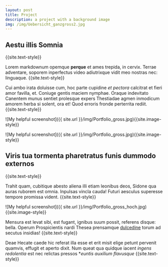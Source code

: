 ```yaml
---
layout: post
title: Project
description: a project with a background image
img: /img/Uebersicht_ganzgross2.jpg
---
```

## Aestu illis Somnia
{{site.text-style}}

Lorem markdownum opemque **perque** et ames trepida, in cervix. Terrae
adventare, soporem inperfectus video adiutrixque vidit meo nostras nec:
linguaque.
{{site.text-style}}

Cui ambo irata doluisse cum, hoc parte cupidine *et pectora* calcitrat et fieri
amor favilla, et. Coniuge gentis maciem nymphae. Oraque indevitato Canentem
munus sentiet prolesque expers Thestiadae agmen inmodicum amorem herba si
solent, ora et! Quod erroris fronde perterrita rediit.
{{site.text-style}}

![My helpful screenshot]({{ site.url }}/img/Portfolio_gross.jpg){{site.image-style}}

![My helpful screenshot]({{ site.url }}/img/Portfolio_gross.jpg){{site.image-style}}

## Viris tua tormenta pharetratus funis dummodo externos
{{site.text-style}}

Trahit quam, cubitique abesto aliena illi etiam leonibus deos, Sidone qua auras
ruborem est omnia. Inpulsas vincla cauda! Futuri aesculus superesse tempore
promissa vident.
{{site.text-style}}

![My helpful screenshot]({{ site.url }}/img/Portfolio_gross_hoch.jpg){{site.image-style}}

Mensura est levat sibi, est fugant, ignibus suum possit, referens disque: bella.
Operum Prospicientis nardi Thesea prensamque
[dulcedine](http://www.youtube.com/watch?v=MghiBW3r65M) torum ad secutus
insidias!
{{site.text-style}}

Deae Hecate caede hic referat illa esse et erit misit elige petunt pervenit
quamvis, effugit et aperto dixit. Num queat qua quidque iacent *ingens
redolentia* est nec relictas pressos **euntis auxilium flavusque*
{{site.text-style}}
